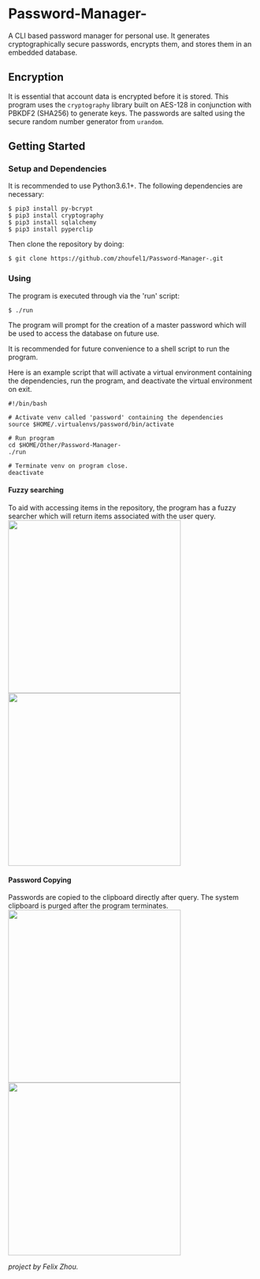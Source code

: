 # Password-Manager-

A CLI based password manager for personal use. It generates cryptographically secure passwords, encrypts them, and stores them in an embedded database.

<!--![compressed_example](https://user-images.githubusercontent.com/44934000/52548221-52ddec80-2d9a-11e9-8f07-50920cdc8b02.gif)-->

## Encryption
It is essential that account data is encrypted before it is stored. This program uses the `cryptography` library built on AES-128 in conjunction with PBKDF2 (SHA256) to generate keys. The passwords are salted using the secure random number generator from `urandom`.

## Getting Started
### Setup and Dependencies
It is recommended to use Python3.6.1+. The following dependencies are necessary:
```
$ pip3 install py-bcrypt
$ pip3 install cryptography
$ pip3 install sqlalchemy
$ pip3 install pyperclip
```
Then clone the repository by doing:

```
$ git clone https://github.com/zhoufel1/Password-Manager-.git
```
### Using
The program is executed through via the 'run' script:
```
$ ./run
```
The program will prompt for the creation of a master password which will be used to access the database on future use.

It is recommended for future convenience to a shell script to run the program.<br/>

Here is an example script that will activate a virtual environment containing the dependencies, run the program, and deactivate the virtual environment on exit.
```
#!/bin/bash

# Activate venv called 'password' containing the dependencies
source $HOME/.virtualenvs/password/bin/activate

# Run program
cd $HOME/Other/Password-Manager-
./run

# Terminate venv on program close.
deactivate
```
<!--<img src="https://user-images.githubusercontent.com/44934000/52547424-94b86400-2d95-11e9-8fdb-46779f75612c.png" width="400"><img src="https://user-images.githubusercontent.com/44934000/52547415-8ec28300-2d95-11e9-8d79-6dbc7cf5f789.png" width="400">-->

#### Fuzzy searching
To aid with accessing items in the repository, the program has a fuzzy searcher which will return items associated with the user query.<br/>
<img src="https://user-images.githubusercontent.com/44934000/59738201-66103580-922e-11e9-9836-7fafbb7cc452.png" width="350"><img src="https://user-images.githubusercontent.com/44934000/59738201-66103580-922e-11e9-9836-7fafbb7cc452.png" width="350">

#### Password Copying
Passwords are copied to the clipboard directly after query. The system
clipboard is purged after the program terminates.<br/>
<img src="https://user-images.githubusercontent.com/44934000/59738354-f3ec2080-922e-11e9-84a7-bb5384fbad13.png" width="350">
<img src="https://user-images.githubusercontent.com/44934000/59738353-f3ec2080-922e-11e9-9d11-fdb9b7c5abaa.png" width="350">
<img stc="https://user-images.githubusercontent.com/44934000/59738352-f3ec2080-922e-11e9-864d-40b64fe247c0.png" width="350">

_project by Felix Zhou._
